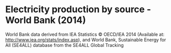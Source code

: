 # Electricity production by source - World Bank (2014)

World Bank data derived from IEA Statistics © OECD/IEA 2014 (Available at: http://www.iea.org/stats/index.asp), and World Bank, Sustainable Energy for All (SE4ALL) database from the SE4ALL Global Tracking